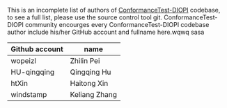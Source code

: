 This is an incomplete list of authors of [ConformanceTest-DIOPI](https://github.com/OpenComputeLab/ConformanceTest-DIOPI/) codebase, to see a full list, please use the source control tool git. ConformanceTest-DIOPI community encourges every ConformanceTest-DIOPI codebase author include his/her GitHub account and fullname here.wqwq
sasa

| Github account | name |
|---|---|
| wopeizl | Zhilin Pei |
| HU-qingqing | Qingqing Hu |
| htXin | Haitong Xin |
| windstamp | Keliang Zhang |
